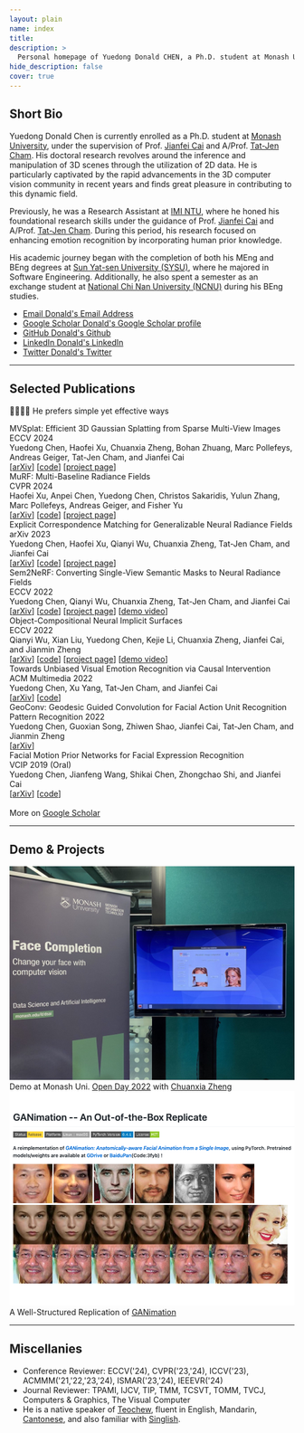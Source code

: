 ```yaml
---
layout: plain 
name: index
title: 
description: >
  Personal homepage of Yuedong Donald CHEN, a Ph.D. student at Monash University, working on 3D vision.
hide_description: false
cover: true
---
```


<h2 class="h1 index-header" id="about">Short Bio </h2>

Yuedong Donald Chen is currently enrolled as a Ph.D. student at [Monash University](https://www.monash.edu), under the supervision of Prof. [Jianfei Cai](https://jianfei-cai.github.io) and A/Prof. [Tat-Jen Cham](https://personal.ntu.edu.sg/astjcham/). His doctoral research revolves around the inference and manipulation of 3D scenes through the utilization of 2D data. He is particularly captivated by the rapid advancements in the 3D computer vision community in recent years and finds great pleasure in contributing to this dynamic field.

Previously, he was a Research Assistant at [IMI NTU](http://web.archive.org/web/20200812205019/https://imi.ntu.edu.sg/Pages/Home.aspx), where he honed his foundational research skills under the guidance of Prof. [Jianfei Cai](https://jianfei-cai.github.io) and A/Prof. [Tat-Jen Cham](https://personal.ntu.edu.sg/astjcham/). During this period, his research focused on enhancing emotion recognition by incorporating human prior knowledge.

<!-- Before that, he was a Research Intern at [Lenovo Research (Beijing)](http://research.lenovo.com/webapp/view_English/researchField.html), collaborating with [Jianfeng Wang](https://jianf-wang.github.io/personal/) on applications related to facial expression recognition. -->

His academic journey began with the completion of both his MEng and BEng degrees at [Sun Yat-sen University (SYSU)](https://www.sysu.edu.cn/sysuen/), where he majored in Software Engineering. Additionally, he also spent a semester as an exchange student at [National Chi Nan University (NCNU)](https://www.ncnu.edu.tw/?Lang=en) during his BEng studies.

<div class="body-social sidebar-social">
  <ul>
    <li> <a href="mailto:yuedong.chen@monash.edu" title="yuedong.chen@monash.edu" class="no-mark-external" target="_blank"> <span class="icon-mail"></span> <span aria-hidden="true">Email </span><span class="sr-only">Donald's Email Address</span></a></li>
    <li> <a href="https://scholar.google.com/citations?user=GqgGZlQAAAAJ" title="Google Scholar" class="no-mark-external" target="_blank"> <span class="icon-googlescholar"></span> <span aria-hidden="true">Google Scholar </span><span class="sr-only">Donald's Google Scholar profile</span></a></li>
    <li> <a href="https://github.com/donydchen" title="GitHub" class="no-mark-external" target="_blank"> <span class="icon-github"></span> <span aria-hidden="true">GitHub </span><span class="sr-only">Donald's Github</span></a></li>
    <li> <a href="https://www.linkedin.com/in/donydchen" title="LinkedIn" class="no-mark-external" target="_blank"> <span class="icon-linkedin2"></span> <span aria-hidden="true">LinkedIn </span><span class="sr-only">Donald's LinkedIn</span></a></li>
    <li> <a href="https://twitter.com/donydchen" title="Twitter" class="no-mark-external" target="_blank"> <span class="icon-twitter"></span> <span aria-hidden="true">Twitter </span><span class="sr-only">Donald's Twitter</span></a></li>
  </ul>
</div>

---

<h2 class="h1 index-header" id="publications">Selected Publications </h2>
<p class='hl-sen'> 🤖🧠👌🏼 He prefers simple yet effective ways </p>

<div class="pub">
  <div class="pub-title">MVSplat: Efficient 3D Gaussian Splatting from Sparse Multi-View Images</div>
  <div class="pub-venue">ECCV 2024</div>
  <div class="pub-authors">Yuedong Chen, Haofei Xu, Chuanxia Zheng, Bohan Zhuang, Marc Pollefeys, Andreas Geiger, Tat-Jen Cham, and Jianfei Cai</div>
  <div>[<a href="https://arxiv.org/abs/2403.14627">arXiv</a>] [<a href="https://github.com/donydchen/mvsplat">code</a>] [<a href="https://donydchen.github.io/mvsplat">project
    page</a>] </div>
</div>

<div class="pub">
  <div class="pub-title">MuRF: Multi-Baseline Radiance Fields</div>
  <div class="pub-venue">CVPR 2024</div>
  <div class="pub-authors">Haofei Xu, Anpei Chen, Yuedong Chen, Christos Sakaridis, Yulun Zhang, Marc Pollefeys, Andreas Geiger, and Fisher Yu</div>
  <div>[<a href="https://arxiv.org/abs/2312.04565">arXiv</a>] [<a href="https://github.com/autonomousvision/murf">code</a>] [<a href="https://haofeixu.github.io/murf/">project
    page</a>] </div>
</div>

<div class="pub">
  <div class="pub-title">Explicit Correspondence Matching for Generalizable Neural Radiance Fields</div>
  <div class="pub-venue">arXiv 2023</div>
  <div class="pub-authors">Yuedong Chen, Haofei Xu, Qianyi Wu, Chuanxia Zheng, Tat-Jen Cham, and Jianfei Cai</div>
  <div>[<a href="http://arxiv.org/abs/2304.12294">arXiv</a>] [<a href="https://github.com/donydchen/matchnerf">code</a>] [<a href="https://donydchen.github.io/matchnerf/">project
    page</a>] </div>
</div>

<div class="pub">
  <div class="pub-title">Sem2NeRF: Converting Single-View Semantic Masks to Neural Radiance Fields</div>
  <div class="pub-venue">ECCV 2022</div>
  <div class="pub-authors">Yuedong Chen, Qianyi Wu, Chuanxia Zheng, Tat-Jen Cham, and Jianfei Cai</div>
  <div>[<a href="https://arxiv.org/abs/2203.10821">arXiv</a>] [<a href="https://github.com/donydchen/sem2nerf">code</a>] [<a href="https://donydchen.github.io/sem2nerf/">project
    page</a>] [<a href="https://www.youtube.com/watch?v=cYr3Dz8N_9E">demo video</a>] </div>
</div>

<div class="pub">
  <div class="pub-title">Object-Compositional Neural Implicit Surfaces</div>
  <div class="pub-venue">ECCV 2022</div>
  <div class="pub-authors">Qianyi Wu, Xian Liu, Yuedong Chen, Kejie Li, Chuanxia Zheng, Jianfei Cai, and Jianmin Zheng</div>
  <div>[<a href="https://arxiv.org/abs/2207.09686">arXiv</a>] [<a href="https://github.com/QianyiWu/objsdf">code</a>]
    [<a href="https://wuqianyi.top/objectsdf/">project
      page</a>] [<a href="https://youtu.be/23vxOV19bEw">demo video</a>] </div>
</div>

<div class="pub">
  <div class="pub-title">Towards Unbiased Visual Emotion Recognition via Causal Intervention</div>
  <div class="pub-venue">ACM Multimedia 2022</div>
  <div class="pub-authors">Yuedong Chen, Xu Yang, Tat-Jen Cham, and Jianfei Cai</div>
  <div>[<a href="https://arxiv.org/abs/2107.12096">arXiv</a>] [<a href="https://github.com/donydchen/causal_emotion">code</a>]
  </div>
</div>

<div class="pub">
  <div class="pub-title">GeoConv: Geodesic Guided Convolution for Facial Action Unit Recognition</div>
  <div class="pub-venue">Pattern Recognition 2022</div>
  <div class="pub-authors">Yuedong Chen, Guoxian Song, Zhiwen Shao, Jianfei Cai, Tat-Jen Cham, and Jianmin Zheng</div>
  <div>[<a href="https://arxiv.org/abs/2003.03055">arXiv</a>] 
    <!-- [<a href="#">code (coming soon)</a>] -->
  </div>
</div>

<div class="pub">
  <div class="pub-title">Facial Motion Prior Networks for Facial Expression Recognition</div>
  <div class="pub-venue">VCIP 2019 (Oral)</div>
  <div class="pub-authors">Yuedong Chen, Jianfeng Wang, Shikai Chen, Zhongchao Shi, and Jianfei Cai</div>
  <div>[<a href="https://arxiv.org/abs/1902.08788">arXiv</a>] [<a href="https://github.com/donydchen/FMPN-FER">code</a>]</div>
</div>

<div>
  <br>
  More on <a href="https://scholar.google.com.sg/citations?user=GqgGZlQAAAAJ&hl=en" target="_blank">Google Scholar</a>
</div>

---

<h2 class="h1 index-header" id="projects">Demo & Projects </h2>

<div class="demo-proj-row">
  <div class="card">
    <a href="https://github.com/lyndonzheng/Pluralistic-Inpainting#gui" target="_blank">
      <div><img src="assets/img/openday22_demo.jpeg" /></div>
    </a>
    <div class="cdesc">Demo at Monash Uni. <a href="https://www.monash.edu/open-day">Open Day 2022</a> with <a href="https://chuanxiaz.com/">Chuanxia Zheng</a></div>
  </div>
  
  <div class="card">
    <a href="https://github.com/donydchen/ganimation_replicate" target="_blank">
      <div><img src="assets/img/ganimation_proj.png" /></div>
    </a>
    <div class="cdesc">A Well-Structured Replication of <a href="https://github.com/albertpumarola/GANimation">GANimation</a></div>
  </div>
</div>

---


<h2 class="h1 index-header" id="misc">Miscellanies</h2>

<div style="margin-bottom: 40px;">
  <ul>
    <li>Conference Reviewer: ECCV('24), CVPR('23,'24), ICCV('23), ACMMM('21,'22,'23,'24), ISMAR('23,'24), IEEEVR('24)</li>
    <li>Journal Reviewer: TPAMI, IJCV, TIP, TMM, TCSVT, TOMM, TVCJ, Computers & Graphics, The Visual Computer</li>
    <li>He is a native speaker of <a href="https://en.wikipedia.org/wiki/Teochew_dialect">Teochew</a>, fluent in English, Mandarin, <a href="https://en.wikipedia.org/wiki/Cantonese">Cantonese</a>, and also familiar with <a href="https://en.wikipedia.org/wiki/Singlish">Singlish</a>.
    </li>
  </ul>
</div>


<div class="container">
  <script type='text/javascript' id='clustrmaps'
    src='//cdn.clustrmaps.com/map_v2.js?cl=080808&w=300&t=tt&d=rZHkm--x6O2bEyO0Je3uy1kjPw-mXX0YCKFUg287Tc0&co=ffffff&ct=808080&cmo=3acc3a&cmn=ff5353'></script>
</div>

